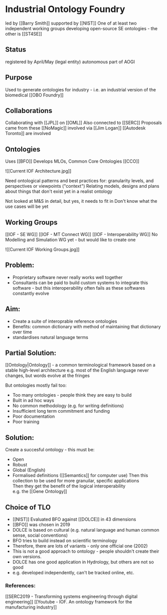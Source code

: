 # Industrial Ontology Foundry
led by [[Barry Smith]]
supported by [[NIST]]
One of at least two independent working groups developing open-source SE ontologies - the other is [[ST4SE]]


## Status
registered by April/May (legal entity)
autonomous part of AOGI

## Purpose
Used to generate ontologies for industry - i.e. an industrial version of the biomedical [[OBO Foundry]]

## Collaborations
Collaborating with [[JPL]] on [[OML]]
Also connected to [[SERC]]
Proposals came from these
[[NoMagic]] involved via [[Jim Logan]]
[[Autodesk Toronto]] are involved

## Ontologies
Uses [[BFO]]
Develops MLOs, Common Core Ontologies [[CCO]]

 ![[Current IOF Architecture.jpg]]
 
  Need ontological patterns and best practices for:
 granularity levels, and perspectives or viewpoints ("context")
 Relating models, designs and plans about things that don't exist yet in a realist ontology
 
Not looked at M&S in detail, but yes, it needs to fit in
Don't know what the use cases will be yet
 

## Working Groups
[[IOF - SE WG]]
[[IOF - MT Connect WG]]
[[IOF - Interoperability WG]]
No Modelling and Simulation WG yet - but would like to create one

 ![[Current IOF Working Groups.jpg]]


## Problem:
 - Proprietary software never really works well together
 - Consultants can be paid to build custom systems to integrate this software - but this interoperability often fails as these softwares constantly evolve

## Aim:
 - Create a suite of interoprable reference ontologies
 - Benefits: common dictionary with method of maintaining that dictionary over time
 - standardises natural language terms


## Partial Solution:		
[[Ontology|Ontology]] - a common terminological framework based on a stable high-level architecture
e.g. most of the English language never changes, but words evolve at the fringes	
		
But ontologies mostly fail too:
 - Too many ontologies - people think they are easy to build
 - Built in ad hoc ways
 - No common methodology (e.g. for writing definitions)
 - Insufficient long term commitment and funding
 - Poor documentation
 - Poor training

## Solution:
Create a succesful ontology - this must be:
 - Open
 - Robust
 - Global (English)
 - Formalised definitions ([[Semantics]] for computer use)
Then this collection to be used for more granuilar, specific applications	
Then they get the benefit of the logical interoperability	
e.g. the [[Gene Ontology]]

## Choice of TLO
 - [[NIST]] Evaluated BFO against [[DOLCE]] in 43 dimensions
 - [[BFO]] was chosen in 2019
 - DOLCE is based on cultural (e.g. natural language and human common sense, social conventions)
 - BFO tries to build instead on scientific terminology
 - Therefore, there are lots of variants - only one official one (2002)
 - This is not a good approach to ontology - people shouldn't create their own versions.
 - DOLCE has one good application in Hydrology, but others are not so good
 - e.g. developed independently, can't be tracked online, etc.



### References:
[[SERC2019 - Transforming systems engineering through digital engineering]]
[[Youtube - IOF. An ontology framework for the manufacturing industry]]

